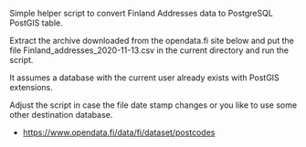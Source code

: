 Simple helper script to convert Finland Addresses data to PostgreSQL PostGIS table.

Extract the archive downloaded from the opendata.fi site below and put the file
Finland_addresses_2020-11-13.csv in the current directory and run the script.

It assumes a database with the current user already exists with PostGIS extensions.

Adjust the script in case the file date stamp changes or you like to use some other destination database.

* https://www.opendata.fi/data/fi/dataset/postcodes
